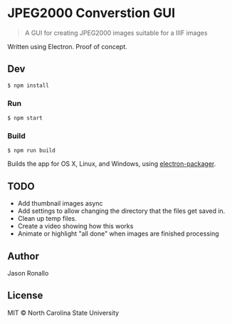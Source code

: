 # JPEG2000 Converstion GUI

> A GUI for creating JPEG2000 images suitable for a IIIF images

Written using Electron. Proof of concept.

## Dev

```shell
$ npm install
```

### Run

```shell
$ npm start
```

### Build

```shell
$ npm run build
```

Builds the app for OS X, Linux, and Windows, using [electron-packager](https://github.com/maxogden/electron-packager).

## TODO
- Add thumbnail images async
- Add settings to allow changing the directory that the files get saved in.
- Clean up temp files.
- Create a video showing how this works
- Animate or highlight "all done" when images are finished processing

## Author

Jason Ronallo

## License

MIT © North Carolina State University
